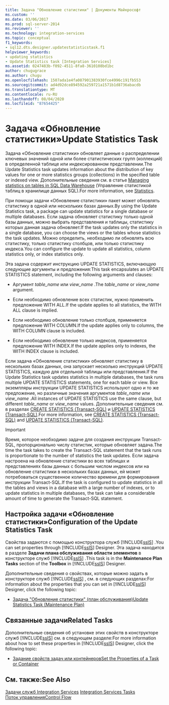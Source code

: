 ```yaml
---
title: Задача "Обновление статистики" | Документы Майкрософт
ms.custom: ''
ms.date: 03/06/2017
ms.prod: sql-server-2014
ms.reviewer: ''
ms.technology: integration-services
ms.topic: conceptual
f1_keywords:
- sql12.dts.designer.updatestatisticstask.f1
helpviewer_keywords:
- updating statistics
- Update Statistics task [Integration Services]
ms.assetid: 0247483b-f092-4511-8fa8-3610108bd1bc
author: chugugrace
ms.author: chugu
ms.openlocfilehash: 1507ada1e4fa087901383930fce4996c191fb553
ms.sourcegitcommit: ad4d92dce894592a259721a1571b1d8736abacdb
ms.translationtype: MT
ms.contentlocale: ru-RU
ms.lasthandoff: 08/04/2020
ms.locfileid: "87654425"
---
```

# <a name="update-statistics-task"></a><span data-ttu-id="a7720-102">Задача «Обновление статистики»</span><span class="sxs-lookup"><span data-stu-id="a7720-102">Update Statistics Task</span></span>
  <span data-ttu-id="a7720-103">Задача «Обновление статистики» обновляет данные о распределении ключевых значений одной или более статистических групп (коллекций) в определенной таблице или индексированном представлении.</span><span class="sxs-lookup"><span data-stu-id="a7720-103">The Update Statistics task updates information about the distribution of key values for one or more statistics groups (collections) in the specified table or indexed view.</span></span> <span data-ttu-id="a7720-104">Дополнительные сведения см. в статье [Managing statistics on tables in SQL Data Warehouse](../../relational-databases/statistics/statistics.md) (Управление статистикой таблиц в хранилище данных SQL).</span><span class="sxs-lookup"><span data-stu-id="a7720-104">For more information, see [Statistics](../../relational-databases/statistics/statistics.md).</span></span>  
  
 <span data-ttu-id="a7720-105">При помощи задачи «Обновление статистики» пакет может обновлять статистику в одной или нескольких базах данных.</span><span class="sxs-lookup"><span data-stu-id="a7720-105">By using the Update Statistics task, a package can update statistics for a single database or multiple databases.</span></span> <span data-ttu-id="a7720-106">Если задача обновляет статистику только одной базы данных, можно выбрать представления и таблицы, статистику которых данная задача обновляет.</span><span class="sxs-lookup"><span data-stu-id="a7720-106">If the task updates only the statistics in a single database, you can choose the views or the tables whose statistics the task updates.</span></span> <span data-ttu-id="a7720-107">Можно определить, необходимо ли обновлять всю статистику, только статистику столбцов, или только статистику индекса.</span><span class="sxs-lookup"><span data-stu-id="a7720-107">You can configure the update to update all statistics, column statistics only, or index statistics only.</span></span>  
  
 <span data-ttu-id="a7720-108">Эта задача содержит инструкцию UPDATE STATISTICS, включающую следующие аргументы и предложения:</span><span class="sxs-lookup"><span data-stu-id="a7720-108">This task encapsulates an UPDATE STATISTICS statement, including the following arguments and clauses:</span></span>  
  
-   <span data-ttu-id="a7720-109">Аргумент *table_name* или *view_name* .</span><span class="sxs-lookup"><span data-stu-id="a7720-109">The *table_name* or *view_name* argument.</span></span>  
  
-   <span data-ttu-id="a7720-110">Если необходимо обновление всех статистик, нужно применить предложение WITH ALL.</span><span class="sxs-lookup"><span data-stu-id="a7720-110">If the update applies to all statistics, the WITH ALL clause is implied.</span></span>  
  
-   <span data-ttu-id="a7720-111">Если необходимо обновление только столбцов, применяется предложение WITH COLUMN.</span><span class="sxs-lookup"><span data-stu-id="a7720-111">If the update applies only to columns, the WITH COLUMN clause is included.</span></span>  
  
-   <span data-ttu-id="a7720-112">Если необходимо обновление только индексов, применяется предложение WITH INDEX.</span><span class="sxs-lookup"><span data-stu-id="a7720-112">If the update applies only to indexes, the WITH INDEX clause is included.</span></span>  
  
 <span data-ttu-id="a7720-113">Если задача «Обновление статистики» обновляет статистику в нескольких базах данных, она запускает несколько инструкций UPDATE STATISTICS, каждую для отдельной таблицы или представления.</span><span class="sxs-lookup"><span data-stu-id="a7720-113">If the Update Statistics task updates statistics in multiple databases, the task runs multiple UPDATE STATISTICS statements, one for each table or view.</span></span> <span data-ttu-id="a7720-114">Все экземпляры инструкции UPDATE STATISTICS используют одно и то же предложение, но различные значения аргументов *table_name* или *view_name* .</span><span class="sxs-lookup"><span data-stu-id="a7720-114">All instances of UPDATE STATISTICS use the same clause, but different *table_name* or *view_name* values.</span></span> <span data-ttu-id="a7720-115">Дополнительные сведения см. в разделах [CREATE STATISTICS (Transact-SQL)](/sql/t-sql/statements/create-statistics-transact-sql) и [UPDATE STATISTICS (Transact-SQL)](/sql/t-sql/statements/update-statistics-transact-sql).</span><span class="sxs-lookup"><span data-stu-id="a7720-115">For more information, see [CREATE STATISTICS &#40;Transact-SQL&#41;](/sql/t-sql/statements/create-statistics-transact-sql) and [UPDATE STATISTICS &#40;Transact-SQL&#41;](/sql/t-sql/statements/update-statistics-transact-sql).</span></span>  
  
> [!IMPORTANT]  
>  <span data-ttu-id="a7720-116">Время, которое необходимо задаче для создания инструкции Transact-SQL, пропорционально числу статистик, которые обновляет задача.</span><span class="sxs-lookup"><span data-stu-id="a7720-116">The time the task takes to create the Transact-SQL statement that the task runs is proportionate to the number of statistics the task updates.</span></span> <span data-ttu-id="a7720-117">Если задача настроена на обновление статистики во всех таблицах и представлениях базы данных с большим числом индексов или на обновление статистики в нескольких базах данных, ей может потребоваться существенное количество времени для формирования инструкции Transact-SQL.</span><span class="sxs-lookup"><span data-stu-id="a7720-117">If the task is configured to update statistics in all the tables and views in a database with a large number of indexes, or to update statistics in multiple databases, the task can take a considerable amount of time to generate the Transact-SQL statement.</span></span>  
  
## <a name="configuration-of-the-update-statistics-task"></a><span data-ttu-id="a7720-118">Настройка задачи «Обновление статистики»</span><span class="sxs-lookup"><span data-stu-id="a7720-118">Configuration of the Update Statistics Task</span></span>  
 <span data-ttu-id="a7720-119">Свойства задаются с помощью конструктора служб [!INCLUDE[ssIS](../../../includes/ssis-md.md)] .</span><span class="sxs-lookup"><span data-stu-id="a7720-119">You can set properties through [!INCLUDE[ssIS](../../../includes/ssis-md.md)] Designer.</span></span> <span data-ttu-id="a7720-120">Эта задача находится в разделе **Задачи плана обслуживания** **области элементов** в конструкторе служб [!INCLUDE[ssIS](../../../includes/ssis-md.md)] .</span><span class="sxs-lookup"><span data-stu-id="a7720-120">This task is in the **Maintenance Plan Tasks** section of the **Toolbox** in [!INCLUDE[ssIS](../../../includes/ssis-md.md)] Designer.</span></span>  
  
 <span data-ttu-id="a7720-121">Дополнительные сведения о свойствах, которые можно задать в конструкторе служб [!INCLUDE[ssIS](../../../includes/ssis-md.md)] , см. в следующих разделах:</span><span class="sxs-lookup"><span data-stu-id="a7720-121">For information about the properties that you can set in [!INCLUDE[ssIS](../../../includes/ssis-md.md)] Designer, click the following topic:</span></span>  
  
-   [<span data-ttu-id="a7720-122">Задача "Обновление статистики" (план обслуживания)</span><span class="sxs-lookup"><span data-stu-id="a7720-122">Update Statistics Task &#40;Maintenance Plan&#41;</span></span>](../../relational-databases/maintenance-plans/update-statistics-task-maintenance-plan.md)  
  
## <a name="related-tasks"></a><span data-ttu-id="a7720-123">Связанные задачи</span><span class="sxs-lookup"><span data-stu-id="a7720-123">Related Tasks</span></span>  
 <span data-ttu-id="a7720-124">Дополнительные сведения об установке этих свойств в конструкторе служб [!INCLUDE[ssIS](../../../includes/ssis-md.md)] см. в следующем разделе:</span><span class="sxs-lookup"><span data-stu-id="a7720-124">For more information about how to set these properties in [!INCLUDE[ssIS](../../../includes/ssis-md.md)] Designer, click the following topic:</span></span>  
  
-   [<span data-ttu-id="a7720-125">Задание свойств задач или контейнеров</span><span class="sxs-lookup"><span data-stu-id="a7720-125">Set the Properties of a Task or Container</span></span>](../set-the-properties-of-a-task-or-container.md)  
  
## <a name="see-also"></a><span data-ttu-id="a7720-126">См. также:</span><span class="sxs-lookup"><span data-stu-id="a7720-126">See Also</span></span>  
 <span data-ttu-id="a7720-127">[Задачи служб Integration Services](integration-services-tasks.md) </span><span class="sxs-lookup"><span data-stu-id="a7720-127">[Integration Services Tasks](integration-services-tasks.md) </span></span>  
 [<span data-ttu-id="a7720-128">Поток управления</span><span class="sxs-lookup"><span data-stu-id="a7720-128">Control Flow</span></span>](control-flow.md)  
  
  
